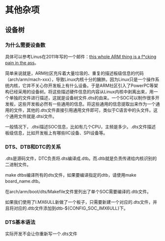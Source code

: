 # 其他杂项

## 设备树

### 为什么需要设备数

具体可以参考Linus在2011年写的一个邮件：[this whole ARM thing is a f*cking pain in the ass](https://lkml.org/lkml/2011/3/17/492)。

简单来说就是，ARM社区充斥着大量垃圾的、重复的描述板级信息的代码（arch/arm/mach-xxx），导致Linux内核十分的臃肿。因为Linux只是一个操作系统内核，它并不关心你开发板上有什么设备。于是ARM社区引入了PowerPC等架构已经采用的设备树。将这些描述硬件信息的内容从Linux内核中剥离出来，用一个单独的文件进行描述，这就是设备树文件.dts的由来。一个SOC可以制作很多开发板，这些开发板必然有一些通用的信息。将这些通用的信息提取出来作为一个通用的文件，其他的.dts文件直接引用通用文件即可，类似于C语言中的头文件。这个通用文件就是.dtsi文件。

一般情况下，.dtsi描述SOC信息，比如有几个CPU，主频是多少。.dts文件描述板级信息，比如开发板上有哪些IIC设备、SPI设备等。


### DTS、DTB和DTC的关系

.dts是源码文件，DTC负责将.dts编译成.dtb。而.dtb就是负责传递给内核识别的二进制文件。

make dtbs编译所有的dts文件，如果要编译指定的dtb，请使用make board_name.dtb。

在arch/arm/boot/dts/Makefile文件里列出了单个SOC需要编译的.dtb文件。

如果我们使用了I.MX6ULL新做了一个板子，只需要新建一个对应的.dts文件，并且将对应的.dtb文件添加到dtb-${CONFIG_SOC_IMX6ULL}下。

### DTS基本语法

实际开发不会让你重新写一个.dts文件